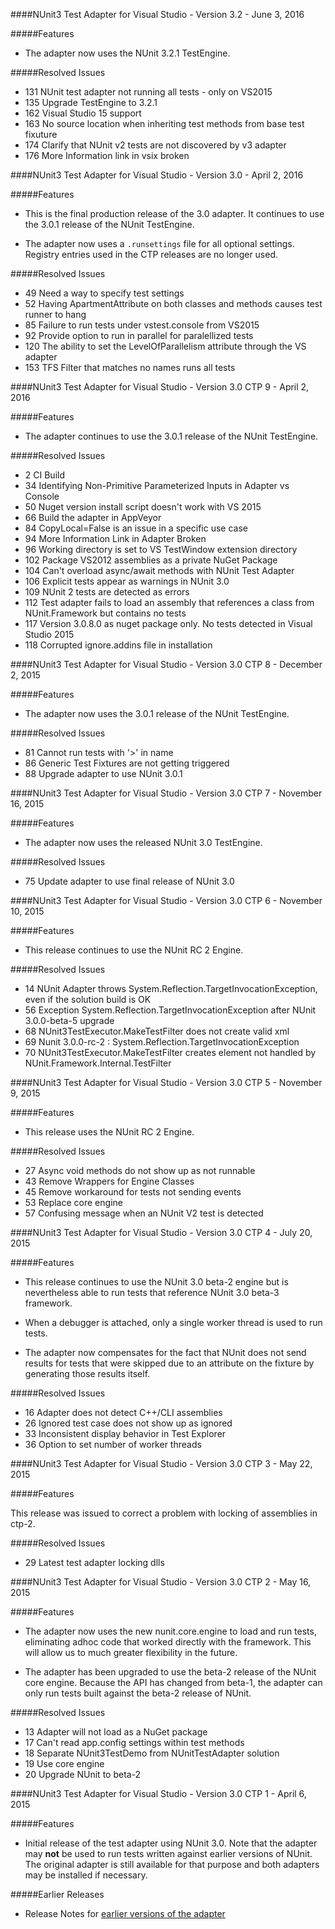 ####NUnit3 Test Adapter for Visual Studio - Version 3.2 - June 3, 2016

#####Features

 * The adapter now uses the NUnit 3.2.1 TestEngine.

#####Resolved Issues

 * 131 NUnit test adapter not running all tests - only on VS2015
 * 135 Upgrade TestEngine to 3.2.1
 * 162 Visual Studio 15 support
 * 163 No source location when inheriting test methods from base test fixuture
 * 174 Clarify that NUnit v2 tests are not discovered by v3 adapter
 * 176 More Information link in vsix broken

####NUnit3 Test Adapter for Visual Studio - Version 3.0 - April 2, 2016

#####Features

 * This is the final production release of the 3.0 adapter. It continues to use the 3.0.1 release of the NUnit TestEngine.

 * The adapter now uses a `.runsettings` file for all optional settings. Registry entries used in the CTP releases are no longer used.

#####Resolved Issues

 * 49 Need a way to specify test settings
 * 52 Having ApartmentAttribute on both classes and methods causes test runner to hang
 * 85 Failure to run tests under vstest.console from VS2015
 * 92 Provide option to run in parallel for paralellized tests
 * 120 The ability to set the LevelOfParallelism attribute through the VS adapter
 * 153 TFS Filter that matches no names runs all tests

####NUnit3 Test Adapter for Visual Studio - Version 3.0 CTP 9 - April 2, 2016

#####Features

 * The adapter continues to use the 3.0.1 release of the NUnit TestEngine.

#####Resolved Issues

 * 2 CI Build
 * 34 Identifying Non-Primitive Parameterized Inputs in Adapter vs Console
 * 50 Nuget version install script doesn't work with VS 2015
 * 66 Build the adapter in AppVeyor
 * 84 CopyLocal=False is an issue in a specific use case
 * 94 More Information Link in Adapter Broken
 * 96 Working directory is set to VS TestWindow extension directory
 * 102 Package VS2012 assemblies as a private NuGet Package
 * 104 Can't overload async/await methods with NUnit Test Adapter
 * 106 Explicit tests appear as warnings in NUnit 3.0
 * 109 NUnit 2 tests are detected as errors
 * 112 Test adapter fails to load an assembly that references a class from NUnit.Framework but contains no tests
 * 117 Version 3.0.8.0 as nuget package only. No tests detected in Visual Studio 2015
 * 118 Corrupted ignore.addins file in installation

####NUnit3 Test Adapter for Visual Studio - Version 3.0 CTP 8 - December 2, 2015

#####Features

 * The adapter now uses the 3.0.1 release of the NUnit TestEngine.

#####Resolved Issues

 * 81 Cannot run tests with '>' in name
 * 86 Generic Test Fixtures are not getting triggered
 * 88 Upgrade adapter to use NUnit 3.0.1

####NUnit3 Test Adapter for Visual Studio - Version 3.0 CTP 7 - November 16, 2015

#####Features

 * The adapter now uses the released NUnit 3.0 TestEngine.

#####Resolved Issues

 * 75 Update adapter to use final release of NUnit 3.0 

####NUnit3 Test Adapter for Visual Studio - Version 3.0 CTP 6 - November 10, 2015

#####Features

 * This release continues to use the NUnit RC 2 Engine.

#####Resolved Issues

 * 14 NUnit Adapter throws System.Reflection.TargetInvocationException, even if the solution build is OK
 * 56 Exception System.Reflection.TargetInvocationException after NUnit 3.0.0-beta-5 upgrade
 * 68 NUnit3TestExecutor.MakeTestFilter does not create valid xml
 * 69 Nunit 3.0.0-rc-2 : System.Reflection.TargetInvocationException
 * 70 NUnit3TestExecutor.MakeTestFilter creates element not handled by NUnit.Framework.Internal.TestFilter 

####NUnit3 Test Adapter for Visual Studio - Version 3.0 CTP 5 - November 9, 2015

#####Features

 * This release uses the NUnit RC 2 Engine.

#####Resolved Issues

 * 27 Async void methods do not show up as not runnable
 * 43 Remove Wrappers for Engine Classes
 * 45 Remove workaround for tests not sending events
 * 53 Replace core engine
 * 57 Confusing message when an NUnit V2 test is detected

####NUnit3 Test Adapter for Visual Studio - Version 3.0 CTP 4 - July 20, 2015

#####Features

 * This release continues to use the NUnit 3.0 beta-2 engine but is nevertheless able to run tests that reference NUnit 3.0 beta-3 framework.

 * When a debugger is attached, only a single worker thread is used to run tests.

 * The adapter now compensates for the fact that NUnit does not send results for tests that were skipped due to an attribute on the fixture by generating those results itself.

#####Resolved Issues

 * 16 Adapter does not detect C++/CLI assemblies
 * 26 Ignored test case does not show up as ignored
 * 33 Inconsistent display behavior in Test Explorer
 * 36 Option to set number of worker threads

####NUnit3 Test Adapter for Visual Studio - Version 3.0 CTP 3 - May 22, 2015

#####Features

This release was issued to correct a problem with locking of assemblies in ctp-2.

#####Resolved Issues

 * 29 Latest test adapter locking dlls

####NUnit3 Test Adapter for Visual Studio - Version 3.0 CTP 2 - May 16, 2015

#####Features

 * The adapter now uses the new nunit.core.engine to load and run tests, eliminating adhoc code that worked directly with the framework. This will allow us to much greater flexibility in the future.

 * The adapter has been upgraded to use the beta-2 release of the NUnit core engine. Because the API has changed from beta-1, the adapter can only run tests built against the beta-2 release of NUnit.

#####Resolved Issues

 * 13 Adapter will not load as a NuGet package
 * 17 Can't read app.config settings within test methods
 * 18 Separate NUnit3TestDemo from NUnitTestAdapter solution
 * 19 Use core engine
 * 20 Upgrade NUnit to beta-2

####NUnit3 Test Adapter for Visual Studio - Version 3.0 CTP 1 - April 6, 2015

#####Features

 * Initial release of the test adapter using NUnit 3.0. Note that the adapter may <b>not</b> be used to run tests written against earlier versions of NUnit. The original adapter is still available for that purpose and both adapters may be installed if necessary.

#####Earlier Releases

 * Release Notes for <a href="http://www.nunit.org/?p=vsTestAdapterReleaseNotes&r=2.6.4">earlier versions of the adapter</a>

